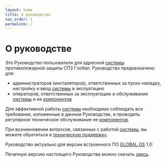 ```yaml
---
layout: home
title: О руководстве
nav_order: 1
permalink: /
---
```


# О руководстве

Это Руководство пользователя для адресной [системы] противопожарной защиты СПЗ Глобал. Руководство предназначено для:
- администраторов (инсталяторов), ответственных за пуско-наладку, настройку и ввод [системы] в экслуатацию
- операторов, ответственных за эксплуатацию и обслуживание [системы] и ее [компонентов]

Для эффективной работы [системы] необходимо соблюдать все требования, изложенные в данном Руководстве, и проводить регулярное техническое обслуживание ее [компонентов].

При возникновении вопросов, связанных с работой [системы], вы можете обратиться в <a target="_blank" href="https://products.rubezh.ru/support/">техническую поддержку</a>.

Руководство актуально для версии встроенного ПО [GLOBAL OS] 1.0:

Печатную версию настоящего Руководства можно скачать [здесь]().

[системы]: /gk_manual/docs/global_system#спз-глобал
[ГК]: /gk_manual/docs/gk#гк
[КАУ]: /gk_manual/docs/kau#кау
[ТПУ]: /gk_manual/docs//tpu#тпу
[компонентов]: /gk_manual/docs/global_system#состав-системы
[GLOBAL OS]: /gk_manual/docs/global_os#global-os
